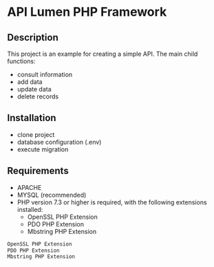 # API Lumen PHP Framework

## Description

This project is an example for creating a simple API. The main child functions:

- consult information
- add data
- update data
- delete records

## Installation

- clone project
- database configuration (.env)
- execute migration

## Requirements
- APACHE
- MYSQL (recommended)
- PHP version 7.3 or higher is required, with the following extensions installed:
    * OpenSSL PHP Extension
    * PDO PHP Extension
    * Mbstring PHP Extension

```sh
OpenSSL PHP Extension
PDO PHP Extension
Mbstring PHP Extension
```
